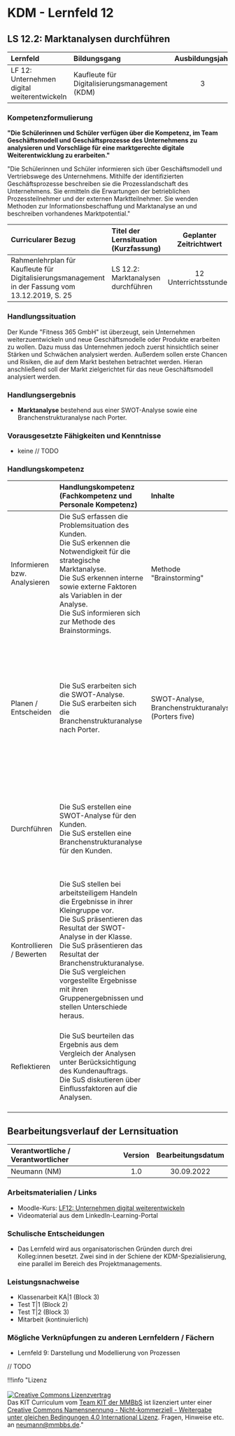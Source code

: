 # KDM - Lernfeld 12

## LS 12.2: Marktanalysen durchführen

| Lernfeld | Bildungsgang | Ausbildungsjahr |
| :--- | :--- | :---: |
| LF 12:</br>Unternehmen digital weiterentwickeln | Kaufleute für Digitalisierungsmanagement (KDM) | 3 |

### Kompetenzformulierung

**"Die Schülerinnen und Schüler verfügen über die Kompetenz, im Team Geschäftsmodell und Geschäftsprozesse des Unternehmens zu analysieren und Vorschläge für eine marktgerechte digitale Weiterentwicklung zu erarbeiten."**

"Die Schülerinnen und Schüler informieren sich über  Geschäftsmodell und Vertriebswege des Unternehmens. Mithilfe der identifizierten Geschäftsprozesse beschreiben sie die Prozesslandschaft des Unternehmens. Sie ermitteln die Erwartungen der betrieblichen Prozessteilnehmer und der externen Marktteilnehmer. Sie wenden Methoden zur Informationsbeschaffung und Marktanalyse an und beschreiben vorhandenes Marktpotential."

| Curricularer Bezug | Titel der Lernsituation (Kurzfassung) | Geplanter Zeitrichtwert |
| :--- | :--- | :---: |
| Rahmenlehrplan für Kaufleute für Digitalisierungsmanagement in der Fassung vom 13.12.2019, S. 25 | LS 12.2: Marktanalysen durchführen | 12 Unterrichtsstunden |

### Handlungssituation

Der Kunde "Fitness 365 GmbH" ist überzeugt, sein Unternehmen weiterzuentwickeln und neue Geschäftsmodelle oder Produkte erarbeiten zu wollen. Dazu muss das Unternehmen jedoch zuerst hinsichtlich seiner Stärken und Schwächen analysiert werden. Außerdem sollen erste Chancen und Risiken, die auf dem Markt bestehen betrachtet werden. Hieran anschließend soll der Markt zielgerichtet für das neue Geschäftsmodell analysiert werden.

### Handlungsergebnis

- **Marktanalyse** bestehend aus einer SWOT-Analyse sowie eine Branchenstrukturanalyse nach Porter.

<div style="page-break-after: always;"></div>

### Vorausgesetzte Fähigkeiten und Kenntnisse

- keine // TODO

### Handlungskompetenz

| | Handlungskompetenz</br>(Fachkompetenz und Personale Kompetenz) | Inhalte | Sozialform/Methoden |
| :--- | :--- | :--- | :--- |
| Informieren bzw. Analysieren | Die SuS erfassen die Problemsituation des Kunden.<br>Die SuS erkennen die Notwendigkeit für die strategische Marktanalyse.<br>Die SuS erkennen interne sowie externe Faktoren als Variablen in der Analyse.<br>Die SuS informieren sich zur Methode des Brainstormings. | Methode "Brainstorming" | In Kleingruppen wird ein Brainstorming zu möglichen Geschäftsmodellen des Kunden durchgeführt. |
| Planen / Entscheiden | Die SuS erarbeiten sich die SWOT-Analyse.<br>Die SuS erarbeiten sich die Branchenstrukturanalyse nach Porter. | SWOT-Analyse, Branchenstrukturanalyse (Porters five) | Erst in Einzelarbeit mithilfe des LinkedIn-Learning-Kurses bzw. ergänzendem Informationsmaterial und anhand von Beispielen aus der IT-Branche, zwischenzeitlich oder am Ende Abstimmung der Erkenntnisse in Kleingruppen. Es wird innerhalb der Kleingruppe angeregt, arbeitsteilig vorzugehen und sich die Analysen anschließend vorzustellen. |
| Durchführen | Die SuS erstellen eine SWOT-Analyse für den Kunden.<br>Die SuS erstellen eine Branchenstrukturanalyse für den Kunden. | | Bearbeitung in Kleingruppen, ggf. arbeitsteilige Bearbeitung der Analysen<br>Es wird am Beispiel der Fitnessbranche gearbeitet - durch den IT-Schwerpunkt sind digitale Geschäftsmodelle und eine Technisierung der Studios zu erwarten. |
| Kontrollieren / Bewerten | Die SuS stellen bei arbeitsteiligem Handeln die Ergebnisse in ihrer Kleingruppe vor.<br>Die SuS präsentieren das Resultat der SWOT-Analyse in der Klasse.<br>Die SuS präsentieren das Resultat der Branchenstrukturanalyse.<br>Die SuS vergleichen vorgestellte Ergebnisse mit ihren Gruppenergebnissen und stellen Unterschiede heraus. | | Bei den Präsentationen der Analysen wird ein Augenmerk auf die Präsentationstechnik (Abbildung und Navigieren durch die Analysen mithilfe des Präsentationsprogramms) gelegt. |
| Reflektieren | Die SuS beurteilen das Ergebnis aus dem Vergleich der Analysen unter Berücksichtigung des Kundenauftrags.<br>Die SuS diskutieren über Einflussfaktoren auf die Analysen.| | Es können ggf. Differenzen in den Analysen erkannt werden. Die Subjektivität der Analysen oder auch die Einflüsse der Informationslage der Branche / des Marktes sind für die Reflexion besonders geeignet. |

## Bearbeitungsverlauf der Lernsituation

| Verantwortliche / Verantwortlicher | Version | Bearbeitungsdatum |
| :--- | :---: | :---: |
| Neumann (NM) | 1.0 | 30.09.2022 |

### Arbeitsmaterialien / Links

- Moodle-Kurs: [LF12: Unternehmen digital weiterentwickeln
](https://moodle.mm-bbs.de/moodle/course/view.php?id=2737)
- Videomaterial aus dem LinkedIn-Learning-Portal

### Schulische Entscheidungen

- Das Lernfeld wird aus organisatorischen Gründen durch drei Kolleg:innen besetzt. Zwei sind in der Schiene der KDM-Spezialisierung, eine parallel im Bereich des Projektmanagements.

<div style="page-break-after: always;"></div>

### Leistungsnachweise

- Klassenarbeit KA|1 (Block 3)
- Test T|1 (Block 2)
- Test T|2 (Block 3)
- Mitarbeit (kontinuierlich)

### Mögliche Verknüpfungen zu anderen Lernfeldern / Fächern

- Lernfeld 9: Darstellung und Modellierung von Prozessen

// TODO

!!!info "Lizenz<br><br><a rel="license" href="http://creativecommons.org/licenses/by-nc-sa/4.0/"><img alt="Creative Commons Lizenzvertrag" style="border-width:0" src="https://i.creativecommons.org/l/by-nc-sa/4.0/88x31.png" /></a><br /><span xmlns:dct="http://purl.org/dc/terms/" property="dct:title">Das KIT Curriculum</span> vom <a xmlns:cc="http://creativecommons.org/ns#" href="https://herr-nm.github.io/KIT-Curriculum/" property="cc:attributionName" rel="cc:attributionURL">Team KIT der MMBbS</a> ist lizenziert unter einer <a rel="license" href="http://creativecommons.org/licenses/by-nc-sa/4.0/">Creative Commons Namensnennung - Nicht-kommerziell - Weitergabe unter gleichen Bedingungen 4.0 International Lizenz</a>. Fragen, Hinweise etc. an neumann@mmbbs.de."